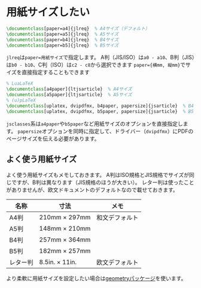 # 用紙サイズしたい

```latex
\documentclass[paper=a4]{jlreq}  % A4サイズ（デフォルト）
\documentclass[paper=a5]{jlreq}  % A5サイズ
\documentclass[paper=b4]{jlreq}  % B4サイズ
\documentclass[paper=b5]{jlreq}  % B5サイズ
```

``jlreq``は``paper=用紙サイズ``で指定します。
A判（JIS/ISO）は``a0 - a10``、B判（JIS）は``b0 - b10``、C判（ISO）は``c2 - c8``から選択できます
``paper={横mm, 縦mm}``でサイズを直接指定することもできます

```latex
% LuaLaTeX
\documentclass[a4paper]{ltjsarticle}  % A4サイズ
\documentclass[a5paper]{ltjsarticle}  % A5サイズ
% (u)pLaTeX
\documentclass[uplatex, dvipdfmx, b4paper, papersize]{jsarticle}  % B4サイズ
\documentclass[uplatex, dvipdfmx, b5paper, papersize]{jsarticle}  % B5サイズ
```

``jsclasses``系は``a4paper``や``b5paper``など用紙サイズのオプションを直接指定します。
``papersize``オプションを同時に指定して、ドライバー（``dvipdfmx``）にPDFのページサイズを伝える必要があります。

## よく使う用紙サイズ

よく使う用紙サイズもメモしておきます。
A判はISO規格とJIS規格でサイズが同じですが、B判は異なります（JIS規格のほうが大きい）。
レター判は使ったことがありませんが、欧文ドキュメントのデフォルトなので載せておきます。

| 名称 | 寸法 | メモ |
|---|---|---|
| A4判 | 210mm $\times$ 297mm | 和文デフォルト |
| A5判 | 148mm $\times$ 210mm | |
| B4判 | 257mm $\times$ 364mm | |
| B5判 | 182mm $\times$ 257mm | |
| レター判 | 8.5in. $\times$ 11in. | 欧文デフォルト |

より柔軟に用紙サイズを設定したい場合は[geometryパッケージ](./latex-geometry.md)を使います。
